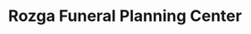 ---
title: "Rozga Funeral Planning Center"
url: /milwaukee/rozga-funeral-planning-center/
shop: funeral directors
---